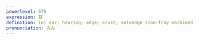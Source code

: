 ```yaml
---
powerlevel: 675
expression: 耳
definition: (n) ear; hearing; edge; crust; selvedge (non-fray machined edge of fabrics); selvage; (P)
pronunciation: みみ
---
```

